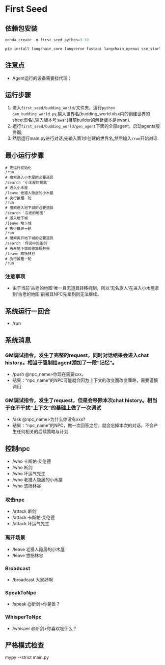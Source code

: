 # First Seed

## 依赖包安装
```python
conda create -n first_seed python=3.10 

pip install langchain_core langserve fastapi langchain_openai sse_starlette faiss-cpu loguru mypy pandas openpyxl
```

## 注意点
- Agent运行的设备需要挂代理；

## 运行步骤
1. 进入`first_seed/budding_world/`文件夹，运行`python gen_budding_world.py`,输入世界名(budding_world.xlsx内的创建世界的sheet页名),输入版本号:`ewan`(目前builder的解析版本是ewan).
2. 运行`first_seed/budding_world/gen_agent`下面的全部agent，启动agents服务器;
3. 然后运行main.py进行对话,先输入第1步创建的世界名,然后输入`/run`开始对话.  

## 最小运行步骤
```shell
# 先运行初始化
/run
# 搜索进入小木屋的必要道具
/search '小木屋的钥匙'
# 进入小木屋
/leave 老猎人隐居的小木屋
# 执行推理一轮
/run
# 搜索进入地下城的必要道具
/search '古老的地图'
# 进入地下城
/leave 地下城
# 执行推理一轮
/run
# 搜索离开地下城的必要道具
/search '传说中的圣剑'
# 离开地下城前往悠扬林谷
/leave 悠扬林谷
# 执行推理一轮
/run
```

### 注意事项
- 由于当前'古老的地图'唯一且无道具转移机制，所以‘无名旅人’在进入小木屋拿到'古老的地图'前被其NPC先拿到则无法继续。

## 系统运行一回合
- /run

## 系统消息
### GM调试指令，发生了完整的request，同时对话结果会进入chat history。相当于强制给agent添加了一段“记忆”。
- /push @npc_name>你现在需要xxx。
- 结果：“npc_name”的NPC可能就会因为上下文的改变而改变策略，需要谨慎调用

### GM调试指令，发生了request，但是会移除本次chat history。相当于在不干扰"上下文"的基础上做了一次调试
- /ask @npc_name>为什么你没有xxx?
- 结果：“npc_name”的NPC，做一次回答之后，就会忘掉本次的对话，不会产生任何相关的后续策略与计划

## 控制npc
- /who 卡斯帕·艾伦德
- /who 断剑
- /who 坏运气先生
- /who 老猎人隐居的小木屋
- /who 悠扬林谷

### 攻击npc
- /attack 断剑'
- /attack 卡斯帕·艾伦德
- /attack 坏运气先生

### 离开场景
- /leave 老猎人隐居的小木屋
- /leave 悠扬林谷

### Broadcast
- /broadcast 大家好啊

### SpeakToNpc
- /speak @断剑>你是谁？

### WhisperToNpc
- /whisper @断剑>你喜欢吃什么？


## 严格模式检查
mypy --strict main.py

